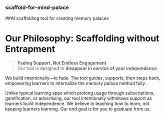 ### scaffold-for-mind-palace
##AI scaffolding tool for creating memory palaces

# Our Philosophy: Scaffolding without Entrapment  

> **Fading Support, Not Endless Engagement**  
> Our tool is designed to **disappear in service of your independence**.

We build intentionally—to fade. The tool guides, supports, then steps back, empowering learners to internalize the memory palace method fully.

Unlike typical learning apps which prolong usage through subscriptions, gamification, or advertising, our tool intentionally withdraws support as learners build independence. We believe in teaching how to learn, not keeping learners learning. Our end goal is for you to graduate from us.
